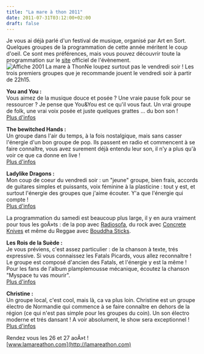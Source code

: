 ```yaml
---
title: "La mare à thon 2011"
date: 2011-07-31T03:12:00+02:00
draft: false
---
```


Je vous ai déjà parlé d'un festival de musique, organisé par Art en Sort. Quelques groupes de la programmation de cette année méritent le coup d'oeil. Ce sont mes préférences, mais vous pouvez découvrir toute la programmation sur le [site](http://lamareathon.com/pages/programme.php) officiel de l'évènement.![Affiche 2001 La mare à Thon](/img/mat2011/l_m.jpg)Ne loupez surtout pas le vendredi soir ! Les trois premiers groupes que je recommande jouent le vendredi soir à partir de 22h15.

**You and You :**  
Vous aimez de la musique douce et posée ? Une vraie pause folk pour se ressourcer ? Je pense que You&You est ce qu'il vous faut. Un vrai groupe de folk, une vrai voix posée et juste quelques grattes ... du bon son !  
[Plus d'infos](http://lamareathon.com/pages/info_groupe.php?id=8)

**The bewitched Hands :**  
Un groupe  dans l'air du temps, à la fois nostalgique, mais sans casser l'énergie d'un bon groupe de pop. Ils passent en radio et commencent à se faire connaître, vous avez surement déjà entendu leur son, il n'y a plus qu'à voir ce que ca donne en live !  
[Plus d'infos](http://lamareathon.com/pages/info_groupe.php?id=3)

**Ladylike Dragons :**   
Mon coup de coeur du vendredi soir : un "jeune" groupe, bien frais, accords de guitares simples et puissants, voix féminine à la plasticine : tout y est, et surtout l'énergie des groupes que j'aime écouter. Y'a que l'énergie qui compte !  
[Plus d'infos](http://lamareathon.com/pages/info_groupe.php?id=7)

La programmation du samedi est beaucoup plus large, il y en aura vraiment pour tous les goÃ»ts : de la pop avec [Radiosofa](http://lamareathon.com/pages/info_groupe.php?id=4), du rock avec [Concrete Knives](http://lamareathon.com/pages/info_groupe.php?id=6) et même du Reggae avec [Bouddha Sticks](http://lamareathon.com/pages/info_groupe.php?id=9).

**Les Rois de la Suède :**  
Je vous préviens, c'est assez particulier : de la chanson à texte, trés expressive. Si vous connaissez les Fatals Picards, vous allez reconnaître ! Le groupe est composé d'ancien des Fatals, et l'énergie y est la même ! Pour les fans de l'album plamplemousse mécanique, écoutez la chanson "Myspace tu vas mourir".  
[Plus d'infos](http://lamareathon.com/pages/info_groupe.php?id=5)

**Christine :**  
Un groupe local, c'est cool, mais là, ca va plus loin. Christine est un groupe électro de Normandie qui commence à se faire connaître en dehors de la région (ce qui n'est pas simple pour les groupes du coin). Un son électro moderne et trés dansant ! A voir absolument, le show sera exceptionnel !  
[Plus d'infos](http://lamareathon.com/pages/info_groupe.php?id=12)

Rendez vous les 26 et 27 aoÃ»t !  
[www.lamareathon.com](http://lamareathon.com)